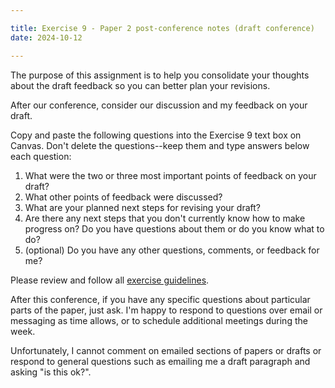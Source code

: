 ```yaml
---

title: Exercise 9 - Paper 2 post-conference notes (draft conference)
date: 2024-10-12

---
```


The purpose of this assignment is to help you consolidate your thoughts about the draft feedback so you can better plan your revisions.

After our conference, consider our discussion and my feedback on your draft.

Copy and paste the following questions into the Exercise 9 text box on Canvas. Don't delete the questions--keep them and type answers below each question:

1. What were the two or three most important points of feedback on your draft?
2. What other points of feedback were discussed?
3. What are your planned next steps for revising your draft?
4. Are there any next steps that you don't currently know how to make progress on? Do you have questions about them or do you know what to do?
5. (optional) Do you have any other questions, comments, or feedback for me?

Please review and follow all [exercise guidelines](/course-ntw2029/assignments/general/exercise-guidelines).

After this conference, if you have any specific questions about particular parts of the paper, just ask. I'm happy to respond to questions over email or messaging as time allows, or to schedule additional meetings during the week.

Unfortunately, I cannot comment on emailed sections of papers or drafts or respond to general questions such as emailing me a draft paragraph and asking "is this ok?".
